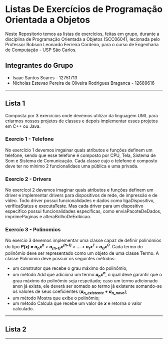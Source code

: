 # Listas De Exercícios de Programação Orientada  a Objetos

Neste Repositorio temos as listas de exercícios, feitas em grupo, durante a disciplina de Programação Orientada a Objetos (SCC0604), 
lecionada pelo Professor Robson Leonardo Ferreira Cordeiro, para o curso de Engenharia de Computação - USP São Carlos.

## Integrantes do Grupo

* Isaac Santos Soares - 12751713
* Nicholas Estevao Pereira de Oliveira Rodrigues Braganca - 12689616

---

## Lista 1

Composta por 3 exercícios onde devemos utilizar da linguagem UML para criarmos nossos projetos de classes e depois implementar esses projetos em C++ ou Java.

### Exercío 1 - Telefone

No exercício 1 devemos imgainar quais atributos e funções definem um telefone, sendo que esse telefone é composto por CPU, Tela, Sistema de Som e Sistema de Comunicação.
Cada classe cujo o telefone é composto deve ter no mínimo 2 funcionalidaes uma pública e uma privada.
  
### Exercío 2 - Drivers

No exercícoi 2 devemos imaginar quais atributos e funções definem um driver e implementar drivers para dispositivos de rede, de impressão e de vídeo.
Todo driver possui funcionalidades e dados como ligaDispositivo, verificaStatus e executaTeste. Mas cada driver para um dispositivo específico
possui funcionalidades específicas, como enviaPacoteDeDados, imprimePaginas e alteraBrilhoDeExibicao.  

### Exercío 3 - Polinomios

No exercio 3 devemos implementar uma classe capaz de definir polinômios do tipo __*P(x) = a<sub>n</sub>x<sup>n</sup> + a<sub>(n-1)</sub>x<sup>(n-1)</sup> + ... + a<sub>1</sub>x<sup>1</sup> + a<sub>0</sub>x<sup>0</sup>*__. 
Cada termo do polinômio deve ser representado como um objeto de uma classe Termo. 
A classe Polinomio deve possuir os seguintes métodos:  
* um construtor que recebe o grau máximo do polinômio;  
* um método Add que adiciona um termo __*a<sub>n</sub>x<sup>n</sup>*__, o qual deve garantir que o grau máximo do polinômio seja respeitado; caso um termo adicionado anxn já exista, ele deverá ser somado ao termo já existente somando-se os valores de seus coeficientes (__*a<sub>n_existente</sub> + a<sub>n_novo</sub>*__);  
* um método Mostra que exibe o polinômio;  
* um método Calcula que recebe um valor de __*x*__ e retorna o valor calculado.  

---

## Lista 2

---
